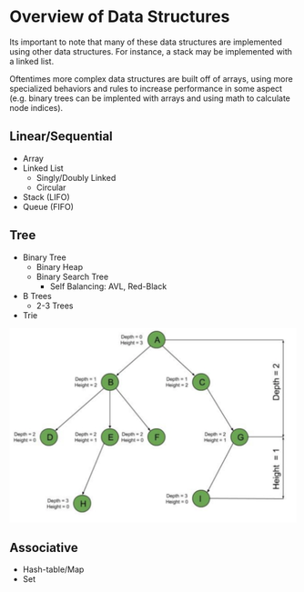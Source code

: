 # Overview of Data Structures
Its important to note that many of these data structures are implemented using other data structures. For instance, a stack may be implemented with a linked list. 

Oftentimes more complex data structures are built off of arrays, using more specialized behaviors and rules to increase performance in some aspect (e.g. binary trees can be implented with arrays and using math to calculate node indices).

## Linear/Sequential
- Array
- Linked List
    - Singly/Doubly Linked
    - Circular
- Stack (LIFO)
- Queue (FIFO)

## Tree
- Binary Tree
    - Binary Heap
    - Binary Search Tree
        - Self Balancing: AVL, Red-Black
- B Trees
    - 2-3 Trees
- Trie

![depth vs. height of trees](static/depth-vs-height.png)

## Associative
- Hash-table/Map 
- Set 